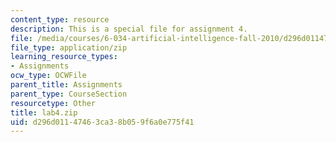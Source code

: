 ```yaml
---
content_type: resource
description: This is a special file for assignment 4.
file: /media/courses/6-034-artificial-intelligence-fall-2010/d296d01147463ca38b059f6a0e775f41_lab4.zip
file_type: application/zip
learning_resource_types:
- Assignments
ocw_type: OCWFile
parent_title: Assignments
parent_type: CourseSection
resourcetype: Other
title: lab4.zip
uid: d296d011-4746-3ca3-8b05-9f6a0e775f41
---
```

